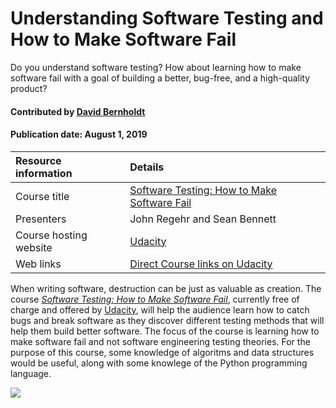 # Understanding Software Testing and How to Make Software Fail

<!-- deck text start --> 
Do you understand software testing? How about learning how to make software fail with a goal of building a better, bug-free, and a high-quality product?
<!-- deck text end --> 

#### Contributed by [David Bernholdt](http://github.com/bernhold)
#### Publication date: August 1, 2019

Resource information | Details 
:--- | :--- 
Course title  | [Software Testing: How to Make Software Fail](https://www.udacity.com/course/software-testing--cs258)
Presenters | John Regehr and Sean Bennett
Course hosting website | [Udacity](https://www.udacity.com/)
Web links | [Direct Course links on Udacity](https://www.udacity.com/course/software-testing--cs258)


When writing software, destruction can be just as valuable as creation. The course *[Software Testing: How to Make Software Fail](https://www.udacity.com/course/software-testing--cs258)*, currently free of charge and offered by [Udacity](https://www.udacity.com/), will help the audience learn how to catch bugs and break software as they discover different testing methods that will help them build better software. The focus of the course is learning how to make software fail and not software engineering testing theories. For the purpose of this course, some knowledge of algoritms and data structures would be useful, along with some knowlege of the Python programming language.

<img src='https://github.com/betterscientificsoftware/images/raw/master/Logo-class-udacity.png' class='logo' />



<!---
Publish: yes
Categories: Reliability, skills
Topics: testing
Tags: training, video
Level: 2
Prerequisites: defaults
Aggregate: none
--->
